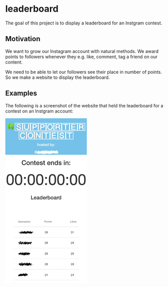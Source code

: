 # leaderboard


The goal of this project is to display a leaderboard for an Instgram contest.

## Motivation

We want to grow our Instagram account with natural methods. We award points to followers whenever they e.g. like, comment, tag a friend on our content. 

We need to be able to let our followers see their place in number of points. So we make a website to display the leaderboard. 

## Examples

The following is a screenshot of the website that held the leaderboard for a contest on an Instgram account:

<img src="./figs/ex.png" width="256px" alt="">


